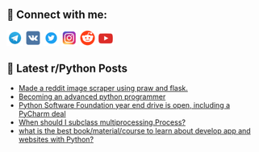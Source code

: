 ## 🔎 Connect with me:
[<img src="https://github.com/bullbesh/bullbesh/blob/main/images/Telegram.png" width="32" height="32" />](https://t.me/bullbesh)
[<img src="https://github.com/bullbesh/bullbesh/blob/main/images/VK.png" width="32" height="32" />](https://vk.com/bullbesh)
[<img src="https://github.com/bullbesh/bullbesh/blob/main/images/Twitter.png" width="32" height="32" />](https://twitter.com/bullbesh1)
[<img src="https://github.com/bullbesh/bullbesh/blob/main/images/Instagram.png" width="32" height="32" />](https://www.instagram.com/bullbesh)
[<img src="https://github.com/bullbesh/bullbesh/blob/main/images/Reddit.png" width="32" height="32" />](https://www.reddit.com/user/bullbesh)
[<img src="https://github.com/bullbesh/bullbesh/blob/main/images/YouTube.png" width="32" height="32" />](https://www.youtube.com/channel/UCtfjRs6uzgq5mfm8S06WTcg)

## 📕 Latest r/Python Posts
<!-- BLOG-POST-LIST:START -->
- [Made a reddit image scraper using praw and flask.](https://www.reddit.com/r/Python/comments/yoz3ou/made_a_reddit_image_scraper_using_praw_and_flask/)
- [Becoming an advanced python programmer](https://www.reddit.com/r/Python/comments/yoxu6n/becoming_an_advanced_python_programmer/)
- [Python Software Foundation year end drive is open, including a PyCharm deal](https://www.reddit.com/r/Python/comments/yoxhw2/python_software_foundation_year_end_drive_is_open/)
- [When should I subclass multiprocessing.Process?](https://www.reddit.com/r/Python/comments/yowvci/when_should_i_subclass_multiprocessingprocess/)
- [what is the best book/material/course to learn about develop app and websites with Python?](https://www.reddit.com/r/Python/comments/yowm1s/what_is_the_best_bookmaterialcourse_to_learn/)
<!-- BLOG-POST-LIST:END -->
